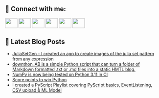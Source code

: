 ## 🔎 Connect with me:
[<img height="32" width="40" src="https://cdn.jsdelivr.net/npm/simple-icons@v5/icons/telegram.svg" />](https://t.me/bullbesh)
[<img height="32" width="40" src="https://cdn.jsdelivr.net/npm/simple-icons@v5/icons/vk.svg" />](https://vk.com/bullbesh)
[<img height="32" width="40" src="https://cdn.jsdelivr.net/npm/simple-icons@v5/icons/twitter.svg" />](https://twitter.com/bullbesh1)
[<img height="32" width="40" src="https://cdn.jsdelivr.net/npm/simple-icons@v5/icons/instagram.svg" />](https://www.instagram.com/bullbesh)
[<img height="32" width="40" src="https://cdn.jsdelivr.net/npm/simple-icons@v5/icons/reddit.svg" />](https://www.reddit.com/user/bullbesh)
[<img height="32" width="40" src="https://cdn.jsdelivr.net/npm/simple-icons@v5/icons/youtube.svg" />](https://www.youtube.com/channel/UCtfjRs6uzgq5mfm8S06WTcg)

## 📕 Latest Blog Posts
<!-- BLOG-POST-LIST:START -->
- [JuliaSetGen - I created an app to create images of the julia set pattern from any expression](https://www.reddit.com/r/Python/comments/v3lnxf/juliasetgen_i_created_an_app_to_create_images_of/)
- [downthon_AB is a simple Python script that can turn a folder of Markdown formatted .txt or .md files into a static HMTL blog.](https://www.reddit.com/r/Python/comments/v3k81j/downthon_ab_is_a_simple_python_script_that_can/)
- [NumPy is now being tested on Python 3.11 in CI](https://www.reddit.com/r/Python/comments/v3ih3h/numpy_is_now_being_tested_on_python_311_in_ci/)
- [Score points to win Python](https://www.reddit.com/r/Python/comments/v3ie3t/score_points_to_win_python/)
- [I created a PyScript Playlist covering PyScript basics, EventListening, CSV upload &amp; ML Model](https://www.reddit.com/r/Python/comments/v3i8vt/i_created_a_pyscript_playlist_covering_pyscript/)
<!-- BLOG-POST-LIST:END -->

